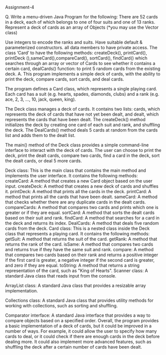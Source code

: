 Assignment-4

Q. Write a menu-driven Java Program for the following: There are 52 cards in a deck, each of which belongs to one of four suits and one of 13 ranks. Represent a deck of cards as an array of Objects (*you may use the Vector class)

Use integers to encode the ranks and suits.
Have suitable default & parameterized constructors.
all data members to have private access.
The class ‘Card’ to have the following methods: createDeck(), printCard(), printDeck (),sameCard(),compareCard(), sortCard(), findCard() which searches through an array or vector of Cards to see whether it contains a certain card, dealCards() function: to print 5 random cards from the existing deck.
A. This program implements a simple deck of cards, with the ability to print the deck, compare cards, sort cards, and deal cards.

The program defines a Card class, which represents a single playing card. Each card has a suit (e.g. hearts, spades, diamonds, clubs) and a rank (e.g. ace, 2, 3, ..., 10, jack, queen, king).

The Deck class manages a deck of cards. It contains two lists: cards, which represents the deck of cards that have not yet been dealt, and dealt, which represents the cards that have been dealt. The createDeck() method initializes the deck by creating one card of each suit and rank, and shuffling the deck. The DealCards() method deals 5 cards at random from the cards list and adds them to the dealt list.

The main() method of the Deck class provides a simple command-line interface to interact with the deck of cards. The user can choose to print the deck, print the dealt cards, compare two cards, find a card in the deck, sort the dealt cards, or deal 5 more cards.

Deck class: This is the main class that contains the main method and implements the user interface. It contains the following methods: createCard: A method that creates a new Card object based on the user input. createDeck: A method that creates a new deck of cards and shuffles it. printDeck: A method that prints all the cards in the deck. printCard: A method that prints all the cards that have been dealt. sameCard: A method that checks whether there are any duplicate cards in the dealt cards. compareCards: A method that compares two cards and prints which one is greater or if they are equal. sortCard: A method that sorts the dealt cards based on their suit and rank. findCard: A method that searches for a card in the deck and returns its index. DealCards: A method that deals five random cards from the deck. Card class: This is a nested class inside the Deck class that represents a playing card. It contains the following methods: getSuit: A method that returns the suit of the card. getRank: A method that returns the rank of the card. isSame: A method that compares two cards and returns true if they have the same suit and rank. compare: A method that compares two cards based on their rank and returns a positive integer if the first card is greater, a negative integer if the second card is greater, and zero if they are equal. toString: A method that returns a string representation of the card, such as "King of Hearts". Scanner class: A standard Java class that reads input from the console.

ArrayList class: A standard Java class that provides a resizable array implementation.

Collections class: A standard Java class that provides utility methods for working with collections, such as sorting and shuffling.

Comparator interface: A standard Java interface that provides a way to compare objects based on a specified order. Overall, the program provides a basic implementation of a deck of cards, but it could be improved in a number of ways. For example, it could allow the user to specify how many cards to deal, or it could check if there are enough cards in the deck before dealing more. It could also implement more advanced features, such as shuffling the deck after a certain number of cards have been dealt.
